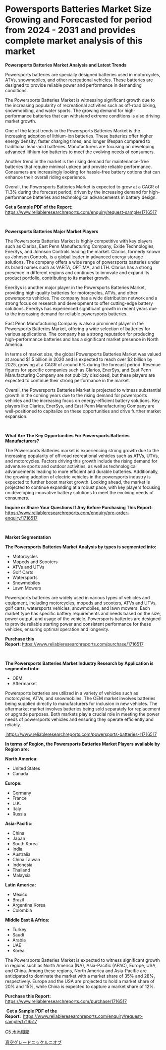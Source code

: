 <p><h1>Powersports Batteries Market Size Growing and Forecasted for period from 2024 - 2031 and provides complete market analysis of this market</h1></p><p><strong>Powersports Batteries Market Analysis and Latest Trends</strong></p>
<p><p>Powersports batteries are specially designed batteries used in motorcycles, ATVs, snowmobiles, and other recreational vehicles. These batteries are designed to provide reliable power and performance in demanding conditions.</p><p>The Powersports Batteries Market is witnessing significant growth due to the increasing popularity of recreational activities such as off-road biking, snowmobiling, and water sports. The growing demand for high-performance batteries that can withstand extreme conditions is also driving market growth.</p><p>One of the latest trends in the Powersports Batteries Market is the increasing adoption of lithium-ion batteries. These batteries offer higher energy density, faster charging times, and longer lifespan compared to traditional lead-acid batteries. Manufacturers are focusing on developing advanced lithium-ion batteries to meet the evolving needs of consumers.</p><p>Another trend in the market is the rising demand for maintenance-free batteries that require minimal upkeep and provide reliable performance. Consumers are increasingly looking for hassle-free battery options that can enhance their overall riding experience.</p><p>Overall, the Powersports Batteries Market is expected to grow at a CAGR of 11.3% during the forecast period, driven by the increasing demand for high-performance batteries and technological advancements in battery design.</p></p>
<p><strong>Get a Sample PDF of the Report:&nbsp;</strong> <a href="https://www.reliableresearchreports.com/enquiry/request-sample/1716517">https://www.reliableresearchreports.com/enquiry/request-sample/1716517</a></p>
<p>&nbsp;</p>
<p><strong>Powersports Batteries Major Market Players</strong></p>
<p><p>The Powersports Batteries Market is highly competitive with key players such as Clarios, East Penn Manufacturing Company, Exide Technologies, EnerSys, and Johnson Controls leading the market. Clarios, formerly known as Johnson Controls, is a global leader in advanced energy storage solutions. The company offers a wide range of powersports batteries under its brand names such as VARTA, OPTIMA, and LTH. Clarios has a strong presence in different regions and continues to innovate and expand its product portfolio, contributing to its market growth.</p><p>EnerSys is another major player in the Powersports Batteries Market, providing high-quality batteries for motorcycles, ATVs, and other powersports vehicles. The company has a wide distribution network and a strong focus on research and development to offer cutting-edge battery solutions. EnerSys has experienced significant growth in recent years due to the increasing demand for reliable powersports batteries.</p><p>East Penn Manufacturing Company is also a prominent player in the Powersports Batteries Market, offering a wide selection of batteries for various applications. The company has a strong reputation for producing high-performance batteries and has a significant market presence in North America.</p><p>In terms of market size, the global Powersports Batteries Market was valued at around $1.5 billion in 2020 and is expected to reach over $2 billion by 2025, growing at a CAGR of around 6% during the forecast period. Revenue figures for specific companies such as Clarios, EnerSys, and East Penn Manufacturing Company are not publicly disclosed, but these players are expected to continue their strong performance in the market.</p><p>Overall, the Powersports Batteries Market is projected to witness substantial growth in the coming years due to the rising demand for powersports vehicles and the increasing focus on energy-efficient battery solutions. Key players like Clarios, EnerSys, and East Penn Manufacturing Company are well-positioned to capitalize on these opportunities and drive further market expansion.</p></p>
<p>&nbsp;</p>
<p><strong>What Are The Key Opportunities For Powersports Batteries Manufacturers?</strong></p>
<p><p>The Powersports Batteries market is experiencing strong growth due to the increasing popularity of off-road recreational vehicles such as ATVs, UTVs, and motorcycles. Factors driving this growth include the rising demand for adventure sports and outdoor activities, as well as technological advancements leading to more efficient and durable batteries. Additionally, the growing adoption of electric vehicles in the powersports industry is expected to further boost market growth. Looking ahead, the market is projected to continue expanding at a robust pace, with key players focusing on developing innovative battery solutions to meet the evolving needs of consumers.</p></p>
<p><strong>Inquire or Share Your Questions If Any Before Purchasing This Report:</strong> <a href="https://www.reliableresearchreports.com/enquiry/pre-order-enquiry/1716517">https://www.reliableresearchreports.com/enquiry/pre-order-enquiry/1716517</a></p>
<p>&nbsp;</p>
<p><strong>Market Segmentation</strong></p>
<p><strong>The Powersports Batteries Market Analysis by types is segmented into:</strong></p>
<p><ul><li>Motorcycles</li><li>Mopeds and Scooters</li><li>ATVs and UTVs</li><li>Golf Carts</li><li>Watersports</li><li>Snowmobiles</li><li>Lawn Mowers</li></ul></p>
<p><p>Powersports batteries are widely used in various types of vehicles and equipment, including motorcycles, mopeds and scooters, ATVs and UTVs, golf carts, watersports vehicles, snowmobiles, and lawn mowers. Each market type has specific battery requirements and needs based on the size, power output, and usage of the vehicle. Powersports batteries are designed to provide reliable starting power and consistent performance for these vehicles, ensuring optimal operation and longevity.</p></p>
<p><strong>Purchase this Report:&nbsp;</strong><a href="https://www.reliableresearchreports.com/purchase/1716517">https://www.reliableresearchreports.com/purchase/1716517</a></p>
<p>&nbsp;</p>
<p><strong>The Powersports Batteries Market Industry Research by Application is segmented into:</strong></p>
<p><ul><li>OEM</li><li>Aftermarket</li></ul></p>
<p><p>Powersports batteries are utilized in a variety of vehicles such as motorcycles, ATVs, and snowmobiles. The OEM market involves batteries being supplied directly to manufacturers for inclusion in new vehicles. The aftermarket market involves batteries being sold separately for replacement or upgrade purposes. Both markets play a crucial role in meeting the power needs of powersports vehicles and ensuring they operate efficiently and reliably.</p></p>
<p><a href="https://www.reliableresearchreports.com/powersports-batteries-r1716517">&nbsp;https://www.reliableresearchreports.com/powersports-batteries-r1716517</a></p>
<p><strong>In terms of Region, the Powersports Batteries Market Players available by Region are:</strong></p>
<p>
    <p> <strong> North America: </strong>
        <ul>
            <li>United States</li>
            <li>Canada</li>
        </ul>
        </p> 
    <p> <strong> Europe: </strong>
        <ul>
            <li>Germany</li>
            <li>France</li>
            <li>U.K.</li>
            <li>Italy</li>
            <li>Russia</li>
        </ul>
        </p> 
    <p> <strong> Asia-Pacific: </strong>
        <ul>
            <li>China</li>
            <li>Japan</li>
            <li>South Korea</li>
            <li>India</li>
            <li>Australia</li>
            <li>China Taiwan</li>
            <li>Indonesia</li>
            <li>Thailand</li>
            <li>Malaysia</li>
        </ul>
        </p> 
    <p> <strong> Latin America: </strong>
        <ul>
            <li>Mexico</li>
            <li>Brazil</li>
            <li>Argentina Korea</li>
            <li>Colombia</li>
        </ul>
        </p> 
    <p> <strong> Middle East & Africa: </strong>
        <ul>
            <li>Turkey</li>
            <li>Saudi</li>
            <li>Arabia</li>
            <li>UAE</li>
            <li>Korea</li>
        </ul>
    </p>
    </p>
<p><p>The Powersports Batteries Market is expected to witness significant growth in regions such as North America (NA), Asia-Pacific (APAC), Europe, USA, and China. Among these regions, North America and Asia-Pacific are anticipated to dominate the market with a market share of 35% and 28%, respectively. Europe and the USA are projected to hold a market share of 20% and 15%, while China is expected to capture a market share of 12%.</p></p>
<p><strong>Purchase this Report: </strong><a href="https://www.reliableresearchreports.com/purchase/1716517">https://www.reliableresearchreports.com/purchase/1716517</a></p>
<p>&nbsp;<strong>Get a Sample PDF of the Report:&nbsp;&nbsp;</strong><a href="https://www.reliableresearchreports.com/enquiry/request-sample/1716517">https://www.reliableresearchreports.com/enquiry/request-sample/1716517</a></p>
<p><strong></strong></p>
<p><p><a href="https://medium.com/@mad.jake/c5%E6%B0%B4%E7%B4%A0%E5%8C%96%E6%A8%B9%E8%84%82%E5%B8%82%E5%A0%B4-2031%E5%B9%B4%E3%81%BE%E3%81%A7%E3%81%AE%E6%88%90%E5%8A%9F%E3%81%99%E3%82%8B%E3%83%93%E3%82%B8%E3%83%8D%E3%82%B9%E6%88%A6%E7%95%A5%E3%81%AE%E9%8D%B5-c6fc59b99eac">C5 水添樹脂</a></p><p><a href="https://medium.com/@jordymiller39/%E7%9C%9F%E7%A9%BA%E3%82%B0%E3%83%AC%E3%83%BC%E3%83%89%E3%83%8B%E3%83%83%E3%82%B1%E3%83%AB%E3%83%8A%E3%82%A4%E3%82%AA%E3%83%96%E5%B8%82%E5%A0%B4%E3%81%AE%E5%88%86%E6%9E%90-%E3%82%B0%E3%83%AD%E3%83%BC%E3%83%90%E3%83%AB%E7%94%A3%E6%A5%AD%E3%81%AE%E5%B1%95%E6%9C%9B%E3%81%A8%E4%BA%88%E6%B8%AC-2024%E5%B9%B4%E3%81%8B%E3%82%892031%E5%B9%B4-056c23a1f631">真空グレードニッケルニオブ</a></p></p>